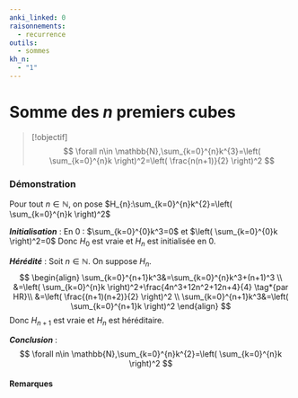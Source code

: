 ```yaml
---
anki_linked: 0
raisonnements:
  - recurrence
outils:
  - sommes
kh_n:
  - "1"
---
```

# Somme des $n$ premiers cubes

> [!objectif]
>$$
> \forall n\in \mathbb{N},\sum_{k=0}^{n}k^{3}=\left( \sum_{k=0}^{n}k \right)^2=\left( \frac{n(n+1)}{2} \right)^2 
> $$
### Démonstration

Pour tout $n\in \mathbb{N}$, on pose $H_{n}:\sum_{k=0}^{n}k^{2}=\left( \sum_{k=0}^{n}k \right)^2$

***Initialisation*** :
En $0$ : $\sum_{k=0}^{0}k^3=0$ et $\left( \sum_{k=0}^{0}k \right)^2=0$
Donc $H_{0}$ est vraie et $H_{n}$ est initialisée en $0$.

***Hérédité*** :
Soit $n\in \mathbb{N}$. On suppose $H_{n}$.
$$
\begin{align}
\sum_{k=0}^{n+1}k^3&=\sum_{k=0}^{n}k^3+(n+1)^3 \\
&=\left( \sum_{k=0}^{n}k \right)^2+\frac{4n^3+12n^2+12n+4}{4} \tag*{par HR}\\
&=\left( \frac{(n+1)(n+2)}{2} \right)^2 \\
\sum_{k=0}^{n+1}k^3&=\left( \sum_{k=0}^{n+1}k \right)^2
\end{align}
$$
Donc $H_{n+1}$ est vraie et $H_{n}$ est héréditaire.

***Conclusion*** :
$$
\forall n\in \mathbb{N},\sum_{k=0}^{n}k^{2}=\left( \sum_{k=0}^{n}k \right)^2
$$

#### Remarques


